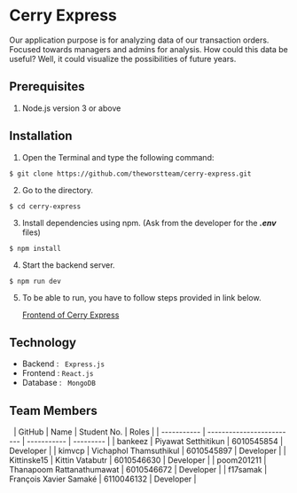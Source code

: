 # Cerry Express

Our application purpose is for analyzing data of our transaction orders. Focused towards managers and admins for analysis. How could this data be useful? Well, it could visualize the possibilities of future years.  

## Prerequisites

1. Node.js version 3 or above

## Installation

1. Open the Terminal and type the following command: 

```
$ git clone https://github.com/theworstteam/cerry-express.git
```

2. Go to the directory.

```
$ cd cerry-express
```

3. Install dependencies using npm. (Ask from the developer for the ***.env*** files)

```
$ npm install
```

4. Start the backend server.

```
$ npm run dev
```

5. To be able to run, you have to follow steps provided in link below. 

    [Frontend of Cerry Express](https://github.com/theworstteam/cerry-express-frontend)

## Technology

- Backend : ``` Express.js```
- Frontend : ``` React.js ```
- Database : ``` MongoDB```

## Team Members
 
| GitHub      | Name                      | Student No. | Roles     |
| ----------- | ------------------------- | ----------- | --------- |
| bankeez     | Piyawat Setthitikun       | 6010545854  | Developer |
| kimvcp      | Vichaphol Thamsuthikul    | 6010545897  | Developer |
| Kittinske15 | Kittin Vatabutr           | 6010546630  | Developer |
| poom201211  | Thanapoom Rattanathumawat | 6010546672  | Developer |
| f17samak    | François Xavier Samaké    | 6110046132  | Developer |






